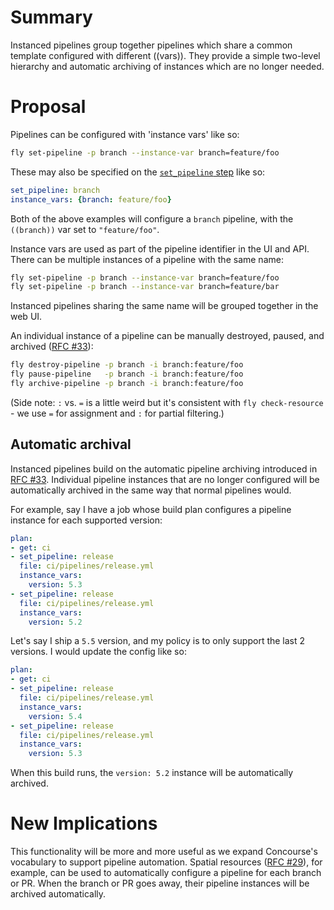# Summary

Instanced pipelines group together pipelines which share a common template configured with different ((vars)). They provide a simple two-level hierarchy and automatic archiving of instances which are no longer needed.

# Proposal

Pipelines can be configured with 'instance vars' like so:

```sh
fly set-pipeline -p branch --instance-var branch=feature/foo
```

These may also be specified on the [`set_pipeline` step][set-pipeline-rfc] like so:

```yaml
set_pipeline: branch
instance_vars: {branch: feature/foo}
```

Both of the above examples will configure a `branch` pipeline, with the `((branch))` var set to `"feature/foo"`.

Instance vars are used as part of the pipeline identifier in the UI and API. There can be multiple instances of a pipeline with the same name:

```sh
fly set-pipeline -p branch --instance-var branch=feature/foo
fly set-pipeline -p branch --instance-var branch=feature/bar
```

Instanced pipelines sharing the same name will be grouped together in the web UI.

An individual instance of a pipeline can be manually destroyed, paused, and archived ([RFC #33](https://github.com/concourse/rfcs/pull/33)):

```sh
fly destroy-pipeline -p branch -i branch:feature/foo
fly pause-pipeline   -p branch -i branch:feature/foo
fly archive-pipeline -p branch -i branch:feature/foo
```

(Side note: `:` vs. `=` is a little weird but it's consistent with `fly check-resource` - we use `=` for assignment and `:` for partial filtering.)

## Automatic archival

Instanced pipelines build on the automatic pipeline archiving introduced in [RFC #33](https://github.com/concourse/rfcs/pull/33). Individual pipeline instances that are no longer configured will be automatically archived in the same way that normal pipelines would.

For example, say I have a job whose build plan configures a pipeline instance for each supported version:

```yaml
plan:
- get: ci
- set_pipeline: release
  file: ci/pipelines/release.yml
  instance_vars:
    version: 5.3
- set_pipeline: release
  file: ci/pipelines/release.yml
  instance_vars:
    version: 5.2
```

Let's say I ship a `5.5` version, and my policy is to only support the last 2 versions. I would update the config like so:


```yaml
plan:
- get: ci
- set_pipeline: release
  file: ci/pipelines/release.yml
  instance_vars:
    version: 5.4
- set_pipeline: release
  file: ci/pipelines/release.yml
  instance_vars:
    version: 5.3
```

When this build runs, the `version: 5.2` instance will be automatically archived.


# New Implications

This functionality will be more and more useful as we expand Concourse's vocabulary to support pipeline automation. Spatial resources ([RFC #29](https://github.com/concourse/rfcs/pull/29)), for example, can be used to automatically configure a pipeline for each branch or PR. When the branch or PR goes away, their pipeline instances will be archived automatically.


[set-pipeline-rfc]: https://github.com/concourse/rfcs/pull/31
